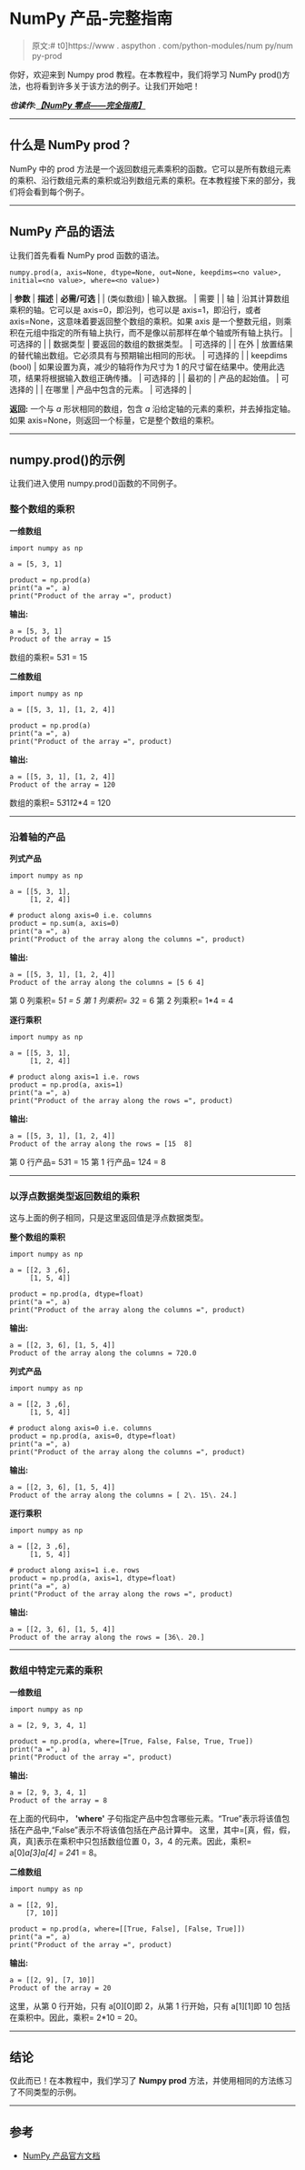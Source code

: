 # NumPy 产品-完整指南

> 原文:# t0]https://www . aspython . com/python-modules/num py/num py-prod

你好，欢迎来到 Numpy prod 教程。在本教程中，我们将学习 NumPy prod()方法，也将看到许多关于该方法的例子。让我们开始吧！

***也读作:[【NumPy 零点——完全指南】](https://www.askpython.com/python-modules/numpy/numpy-zeros)***

* * *

## 什么是 NumPy prod？

NumPy 中的 prod 方法是一个返回数组元素乘积的函数。它可以是所有数组元素的乘积、沿行数组元素的乘积或沿列数组元素的乘积。在本教程接下来的部分，我们将会看到每个例子。

* * *

## NumPy 产品的语法

让我们首先看看 NumPy prod 函数的语法。

```
numpy.prod(a, axis=None, dtype=None, out=None, keepdims=<no value>, initial=<no value>, where=<no value>)

```

| **参数** | **描述** | **必需/可选** |
| (类似数组) | 输入数据。 | 需要 |
| 轴 | 沿其计算数组乘积的轴。它可以是 axis=0，即沿列，也可以是 axis=1，即沿行，或者 axis=None，这意味着要返回整个数组的乘积。如果 axis 是一个整数元组，则乘积在元组中指定的所有轴上执行，而不是像以前那样在单个轴或所有轴上执行。 | 可选择的 |
| 数据类型 | 要返回的数组的数据类型。 | 可选择的 |
| 在外 | 放置结果的替代输出数组。它必须具有与预期输出相同的形状。 | 可选择的 |
| keepdims (bool) | 如果设置为真，减少的轴将作为尺寸为 1 的尺寸留在结果中。使用此选项，结果将根据输入数组正确传播。 | 可选择的 |
| 最初的 | 产品的起始值。 | 可选择的 |
| 在哪里 | 产品中包含的元素。 | 可选择的 |

**返回:**
一个与 *a* 形状相同的数组，包含 *a* 沿给定轴的元素的乘积，并去掉指定轴。如果 axis=None，则返回一个标量，它是整个数组的乘积。

* * *

## numpy.prod()的示例

让我们进入使用 numpy.prod()函数的不同例子。

### 整个数组的乘积

**一维数组**

```
import numpy as np

a = [5, 3, 1]

product = np.prod(a)
print("a =", a)
print("Product of the array =", product)

```

**输出:**

```
a = [5, 3, 1]
Product of the array = 15

```

数组的乘积= 5*3*1 = 15

**二维数组**

```
import numpy as np

a = [[5, 3, 1], [1, 2, 4]]

product = np.prod(a)
print("a =", a)
print("Product of the array =", product)

```

**输出:**

```
a = [[5, 3, 1], [1, 2, 4]]
Product of the array = 120

```

数组的乘积= 5*3*1*1*2*4 = 120

* * *

### 沿着轴的产品

**列式产品**

```
import numpy as np

a = [[5, 3, 1], 
     [1, 2, 4]]

# product along axis=0 i.e. columns
product = np.sum(a, axis=0)
print("a =", a)
print("Product of the array along the columns =", product)

```

**输出:**

```
a = [[5, 3, 1], [1, 2, 4]]
Product of the array along the columns = [5 6 4]

```

第 0 列乘积= 5*1 = 5
第 1 列乘积= 3*2 = 6
第 2 列乘积= 1*4 = 4

**逐行乘积**

```
import numpy as np

a = [[5, 3, 1], 
     [1, 2, 4]]

# product along axis=1 i.e. rows
product = np.prod(a, axis=1)
print("a =", a)
print("Product of the array along the rows =", product)

```

**输出:**

```
a = [[5, 3, 1], [1, 2, 4]]
Product of the array along the rows = [15  8]

```

第 0 行产品= 5*3*1 = 15
第 1 行产品= 1*2*4 = 8

* * *

### 以浮点数据类型返回数组的乘积

这与上面的例子相同，只是这里返回值是浮点数据类型。

**整个数组的乘积**

```
import numpy as np

a = [[2, 3 ,6], 
     [1, 5, 4]]

product = np.prod(a, dtype=float)
print("a =", a)
print("Product of the array along the columns =", product)

```

**输出:**

```
a = [[2, 3, 6], [1, 5, 4]]
Product of the array along the columns = 720.0

```

**列式产品**

```
import numpy as np

a = [[2, 3 ,6], 
     [1, 5, 4]]

# product along axis=0 i.e. columns
product = np.prod(a, axis=0, dtype=float)
print("a =", a)
print("Product of the array along the columns =", product)

```

**输出:**

```
a = [[2, 3, 6], [1, 5, 4]]
Product of the array along the columns = [ 2\. 15\. 24.]

```

**逐行乘积**

```
import numpy as np

a = [[2, 3 ,6], 
     [1, 5, 4]]

# product along axis=1 i.e. rows
product = np.prod(a, axis=1, dtype=float)
print("a =", a)
print("Product of the array along the rows =", product)

```

**输出:**

```
a = [[2, 3, 6], [1, 5, 4]]
Product of the array along the rows = [36\. 20.]

```

* * *

### 数组中特定元素的乘积

**一维数组**

```
import numpy as np

a = [2, 9, 3, 4, 1]

product = np.prod(a, where=[True, False, False, True, True])
print("a =", a)
print("Product of the array =", product)

```

**输出:**

```
a = [2, 9, 3, 4, 1]
Product of the array = 8

```

在上面的代码中， **'where'** 子句指定产品中包含哪些元素。“True”表示将该值包括在产品中,“False”表示不将该值包括在产品计算中。
这里，其中=[真，假，假，真，真]表示在乘积中只包括数组位置 0，3，4 的元素。因此，乘积= a[0]*a[3]*a[4] = 2*4*1 = 8。

**二维数组**

```
import numpy as np

a = [[2, 9], 
    [7, 10]]

product = np.prod(a, where=[[True, False], [False, True]])
print("a =", a)
print("Product of the array =", product)

```

**输出:**

```
a = [[2, 9], [7, 10]]
Product of the array = 20

```

这里，从第 0 行开始，只有 a[0][0]即 2，从第 1 行开始，只有 a[1][1]即 10 包括在乘积中。因此，乘积= 2*10 = 20。

* * *

## 结论

仅此而已！在本教程中，我们学习了 **Numpy prod** 方法，并使用相同的方法练习了不同类型的示例。

* * *

## 参考

*   [NumPy 产品官方文档](https://numpy.org/doc/stable/reference/generated/numpy.prod.html#numpy.prod)